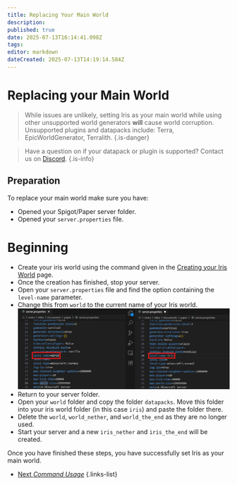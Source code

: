 ```yaml
---
title: Replacing Your Main World
description: 
published: true
date: 2025-07-13T16:14:41.098Z
tags: 
editor: markdown
dateCreated: 2025-07-13T14:19:14.584Z
---
```


# Replacing your Main World

> While issues are unlikely, setting Iris as your main world while using other unsupported world generators **will** cause world corruption. Unsupported plugins and datapacks include: Terra, EpicWorldGenerator, Terralith.
{.is-danger}

> Have a question on if your datapack or plugin is supported? Contact us on [Discord](https://discord.gg/yk3F6enprh).
{.is-info}

## Preparation

To replace your main world make sure you have:
- Opened your Spigot/Paper server folder.
- Opened your `server.properties` file.

# Beginning

- Create your iris world using the command given in the [Creating your Iris World](/doc/iris/create-world) page.
- Once the creation has finished, stop your server.
- Open your `server.properties` file and find the option containing the `level-name` parameter.
- Change this from `world` to the current name of your Iris world.
![iris_replace2.png](/iris_docs/iris_replace2.png)
- Return to your server folder.
- Open your `world` folder and copy the folder `datapacks`. Move this folder into your iris world folder (in this case `iris`) and paste the folder there.
- Delete the `world`, `world_nether`, and `world_the_end` as they are no longer used.
- Start your server and a new `iris_nether` and `iris_the_end` will be created.

Once you have finished these steps, you have successfully set Iris as your main world.

- [Next *Command Usage*](/doc/iris/commands)
{.links-list}

